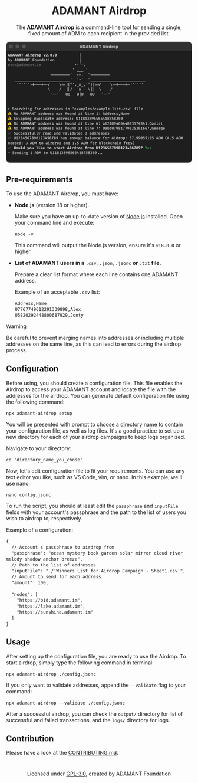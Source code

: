<h1 align="center">ADAMANT Airdrop</h1>

<p align="center">
  The <b>ADAMANT Airdrop</b> is a command-line tool for sending a single, <br>fixed amount of ADM to each recipient in the provided list.
</p>

<p align="center">
  <img src="./.github/screenshot.png" width="600">
</p>

## Pre-requirements

To use the ADAMANT Airdrop, you must have:

- **Node.js** (version 18 or higher).

  Make sure you have an up-to-date version of [Node.js](https://nodejs.org) installed. Open your command line and execute:

  ```
  node -v
  ```

  This command will output the Node.js version, ensure it's `v18.0.0` or higher.

- **List of ADAMANT users in a** `.csv`, `.json`, `.jsonc` **or** `.txt` **file.**

  Prepare a clear list format where each line contains one ADAMANT address.

  Example of an acceptable `.csv` list:

  ```
  Address,Name
  U7767749612291339898,Alex
  U5820292448800687929,Jonty
  ```

> [!WARNING]
> Be careful to prevent merging names into addresses or including multiple addresses on the same line, as this can lead to errors during the airdrop process.

## Configuration

Before using, you should create a configuration file. This file enables the Airdrop to access your ADAMANT account and locate the file with the addresses for the airdrop. You can generate default configuration file using the following command:

```
npx adamant-airdrop setup
```

You will be presented with prompt to choose a directory name to contain your configuration file, as well as log files. It's a good practice to set up a new directory for each of your airdrop campaigns to keep logs organized.

Navigate to your directory:

```
cd 'directory_name_you_chose'
```

Now, let's edit configuration file to fit your requirements. You can use any text editor you like, such as VS Code, vim, or nano. In this example, we'll use nano:

```
nano config.jsonc
```

To run the script, you should at least edit the `passphrase` and `inputFile` fields with your account's passphrase and the path to the list of users you wish to airdrop to, respectively.

Example of a configuration:

```jsonc
{
  // Account's passphrase to airdrop from
  "passphrase": "ocean mystery book garden solar mirror cloud river melody shadow anchor breeze",
  // Path to the list of addresses
  "inputFile": "./'Winners List for Airdrop Campaign - Sheet1.csv'",
  // Amount to send for each address
  "amount": 100,

  "nodes": [
    "https://bid.adamant.im",
    "https://lake.adamant.im",
    "https://sunshine.adamant.im"
  ]
}
```

## Usage

After setting up the configuration file, you are ready to use the Airdrop. To start airdrop, simply type the following command in terminal:

```
npx adamant-airdrop ./config.jsonc
```

If you only want to validate addresses, append the `--validate` flag to your command:

```
npx adamant-airdrop --validate ./config.jsonc
```

After a successful airdrop, you can check the `output/` directory for list of successful and failed transactions, and the `logs/` directory for logs.

## Contribution

Please have a look at the [CONTRIBUTING.md](./.github/CONTRIBUTING.md).

<h1></h1>

<p align="center">Licensed under <a href="./LICENSE">GPL-3.0</a>, created by ADAMANT Foundation</p>
